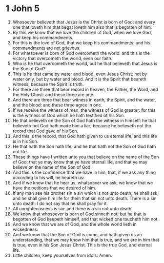 ﻿# 1 John 5
1. Whosoever believeth that Jesus is the Christ is born of God: and every one that loveth him that begat loveth him also that is begotten of him. 
2. By this we know that we love the children of God, when we love God, and keep his commandments. 
3. For this is the love of God, that we keep his commandments: and his commandments are not grievous. 
4. For whatsoever is born of God overcometh the world: and this is the victory that overcometh the world, even our faith. 
5. Who is he that overcometh the world, but he that believeth that Jesus is the Son of God? 
6. This is he that came by water and blood, even Jesus Christ; not by water only, but by water and blood. And it is the Spirit that beareth witness, because the Spirit is truth. 
7. For there are three that bear record in heaven, the Father, the Word, and the Holy Ghost: and these three are one. 
8. And there are three that bear witness in earth, the Spirit, and the water, and the blood: and these three agree in one. 
9. If we receive the witness of men, the witness of God is greater: for this is the witness of God which he hath testified of his Son. 
10. He that believeth on the Son of God hath the witness in himself: he that believeth not God hath made him a liar; because he believeth not the record that God gave of his Son. 
11. And this is the record, that God hath given to us eternal life, and this life is in his Son. 
12. He that hath the Son hath life; and he that hath not the Son of God hath not life. 
13. These things have I written unto you that believe on the name of the Son of God; that ye may know that ye have eternal life, and that ye may believe on the name of the Son of God. 
14. And this is the confidence that we have in him, that, if we ask any thing according to his will, he heareth us: 
15. And if we know that he hear us, whatsoever we ask, we know that we have the petitions that we desired of him. 
16. If any man see his brother sin a sin which is not unto death, he shall ask, and he shall give him life for them that sin not unto death. There is a sin unto death: I do not say that he shall pray for it. 
17. All unrighteousness is sin: and there is a sin not unto death. 
18. We know that whosoever is born of God sinneth not; but he that is begotten of God keepeth himself, and that wicked one toucheth him not. 
19. And we know that we are of God, and the whole world lieth in wickedness. 
20. And we know that the Son of God is come, and hath given us an understanding, that we may know him that is true, and we are in him that is true, even in his Son Jesus Christ. This is the true God, and eternal life. 
21. Little children, keep yourselves from idols. Amen. 
